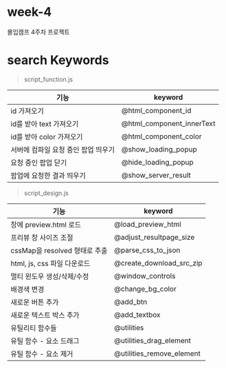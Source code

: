 # week-4
몰입캠프 4주차 프로젝트


# search Keywords

> script_function.js

| 기능 | keyword |
| --- | ------- |
| id 가져오기 | @html_component_id |
| id를 받아 text 가져오기 | @html_component_innerText|
| id를 받아 color 가져오기 | @html_component_color|
| 서버에 컴파일 요청 중인 팝업 띄우기 | @show_loading_popup |
| 요청 중인 팝업 닫기 | @hide_loading_popup |
| 팝업에 요청한 결과 띄우기 | @show_server_result |

> script_design.js

| 기능 | keyword |
| --- | ------- |
| 창에 preview.html 로드 | @load_preview_html |
| 프리뷰 창 사이즈 조절 | @adjust_resultpage_size |
| cssMap을 resolved 형태로 추출 | @parse_css_to_json |
| html, js, css 파일 다운로드 | @create_download_src_zip |
| 멀티 윈도우 생성/삭제/수정 | @window_controls |
| 배경색 변경 | @change_bg_color |
| 새로운 버튼 추가 | @add_btn |
| 새로운 텍스트 박스 추가| @add_textbox |
| 유틸리티 함수들 | @utilities |
| 유틸 함수 - 요소 드래그 | @utilities_drag_element |
| 유틸 함수 - 요소 제거 | @utilities_remove_element |